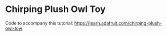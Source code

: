 # Chirping Plush Owl Toy

Code to accompany this tutorial:
https://learn.adafruit.com/chirping-plush-owl-toy/
